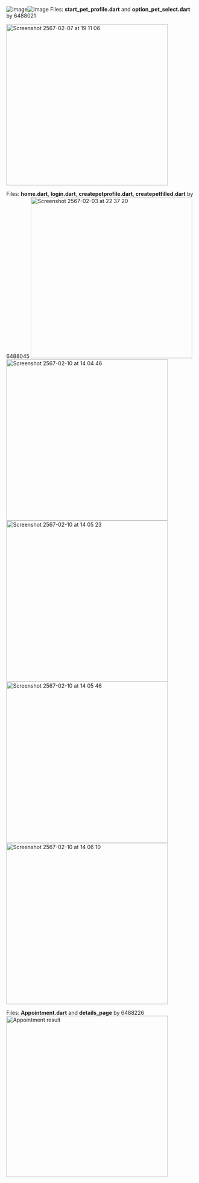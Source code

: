 ![image](https://github.com/supithcha/HappyTails/assets/143267481/ae35d165-77d0-4da4-9073-7ffef6bccb83)![image](https://github.com/supithcha/HappyTails/assets/143267481/a318829d-6e76-4162-a1cf-eee194679b53)
Files: **start_pet_profile.dart** and **option_pet_select.dart** by 6488021

<img width="428" alt="Screenshot 2567-02-07 at 19 11 06" src="https://github.com/rsrfay/HappyTails-Flutter/assets/128398519/3b1f026a-28eb-4a7c-90e1-876b55da4686">

Files: **home.dart**, **login.dart**, **createpetprofile.dart**, **createpetfilled.dart** by 6488045
<img width="428" alt="Screenshot 2567-02-03 at 22 37 20" src="https://github.com/supithcha/Happy-Tails/assets/106173639/7a2fed38-2af2-41cf-8772-a5768af70a06"> <br>
<img width="428" alt="Screenshot 2567-02-10 at 14 04 46" src="https://github.com/supithcha/ITCS424_Lab-Exercise/assets/106173639/501bd8be-5635-44f8-bf98-79a732923c8c"> <br>
<img width="428" alt="Screenshot 2567-02-10 at 14 05 23" src="https://github.com/supithcha/ITCS424_Lab-Exercise/assets/106173639/557c231c-fe13-4758-a51e-d9770a343e32"> <br>
<img width="428" alt="Screenshot 2567-02-10 at 14 05 46" src="https://github.com/supithcha/ITCS424_Lab-Exercise/assets/106173639/2203ee20-c659-46eb-a329-8d4aa49cea5c"> <br>
<img width="428" alt="Screenshot 2567-02-10 at 14 06 10" src="https://github.com/supithcha/ITCS424_Lab-Exercise/assets/106173639/77a809ea-f469-4bce-8842-27b8e3fa3682"> <br>

Files: **Appointment.dart** and **details_page** by 6488226 <br>
<img width="428" alt="Appointment result" src="https://github.com/supithcha/HappyTails/assets/143267481/350e65e6-5e7d-47f1-a03f-235b3b7d45f2">

